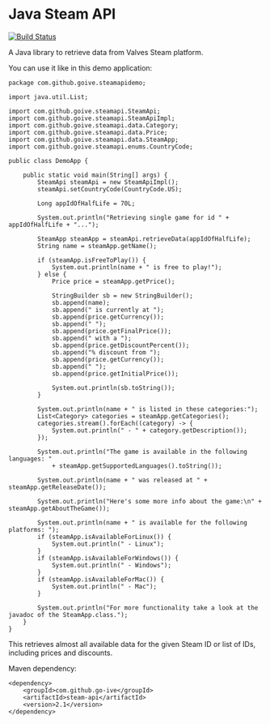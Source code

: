 Java Steam API
=========

[![Build Status](https://drone.io/github.com/go-ive/steam-api/status.png)](https://drone.io/github.com/go-ive/steam-api/latest)

A Java library to retrieve data from Valves Steam platform.

You can use it like in this demo application:

    package com.github.goive.steamapidemo;
    
    import java.util.List;
    
    import com.github.goive.steamapi.SteamApi;
    import com.github.goive.steamapi.SteamApiImpl;
    import com.github.goive.steamapi.data.Category;
    import com.github.goive.steamapi.data.Price;
    import com.github.goive.steamapi.data.SteamApp;
    import com.github.goive.steamapi.enums.CountryCode;
    
    public class DemoApp {
    
        public static void main(String[] args) {
            SteamApi steamApi = new SteamApiImpl();
            steamApi.setCountryCode(CountryCode.US);
    
            Long appIdOfHalfLife = 70L;
    
            System.out.println("Retrieving single game for id " + appIdOfHalfLife + "...");
    
            SteamApp steamApp = steamApi.retrieveData(appIdOfHalfLife);
            String name = steamApp.getName();
    
            if (steamApp.isFreeToPlay()) {
                System.out.println(name + " is free to play!");
            } else {
                Price price = steamApp.getPrice();
    
                StringBuilder sb = new StringBuilder();
                sb.append(name);
                sb.append(" is currently at ");
                sb.append(price.getCurrency());
                sb.append(" ");
                sb.append(price.getFinalPrice());
                sb.append(" with a ");
                sb.append(price.getDiscountPercent());
                sb.append("% discount from ");
                sb.append(price.getCurrency());
                sb.append(" ");
                sb.append(price.getInitialPrice());
    
                System.out.println(sb.toString());
            }
    
            System.out.println(name + " is listed in these categories:");
            List<Category> categories = steamApp.getCategories();
            categories.stream().forEach((category) -> {
                System.out.println(" - " + category.getDescription());
            });
    
            System.out.println("The game is available in the following languages: "
                + steamApp.getSupportedLanguages().toString());
    
            System.out.println(name + " was released at " + steamApp.getReleaseDate());
    
            System.out.println("Here's some more info about the game:\n" + steamApp.getAboutTheGame());
    
            System.out.println(name + " is available for the following platforms: ");
            if (steamApp.isAvailableForLinux()) {
                System.out.println(" - Linux");
            }
            if (steamApp.isAvailableForWindows()) {
                System.out.println(" - Windows");
            }
            if (steamApp.isAvailableForMac()) {
                System.out.println(" - Mac");
            }
    
            System.out.println("For more functionality take a look at the javadoc of the SteamApp.class.");
        }
    }


This retrieves almost all available data for the given Steam ID or list of IDs, including prices and discounts.

Maven dependency:

	<dependency>
		<groupId>com.github.go-ive</groupId>
		<artifactId>steam-api</artifactId>
		<version>2.1</version>
	</dependency>
